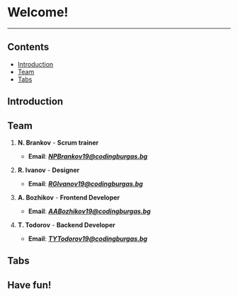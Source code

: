 # Welcome!

---

## Contents
+ [Introduction](#introduction)
+ [Team](#team)
+ [Tabs](#tabs)


## Introduction <a name = "introduction"></a>



## Team	<a name = "team"></a>
1. **N. Brankov** - **Scrum trainer**	

   - **Email**: [***NPBrankov19@codingburgas.bg***](mailto:NPBrankov19@codingburgas.bg)	
   	

2. **R. Ivanov** - **Designer**	

   - **Email**: [***RGIvanov19@codingburgas.bg***](mailto:RGIvanov19@codingburgas.bg)	
   	

3. **A. Bozhikov** - **Frontend Developer**	

   - **Email**: [***AABozhikov19@codingburgas.bg***](mailto:AABozhikov19@codingburgas.bg)		

4. **T. Todorov** - **Backend Developer**	

   - **Email**: [***TYTodorov19@codingburgas.bg***](mailto:TYTodorov19@codingburgas.bg)


## Tabs <a name = "tabs"></a>





## Have fun!
